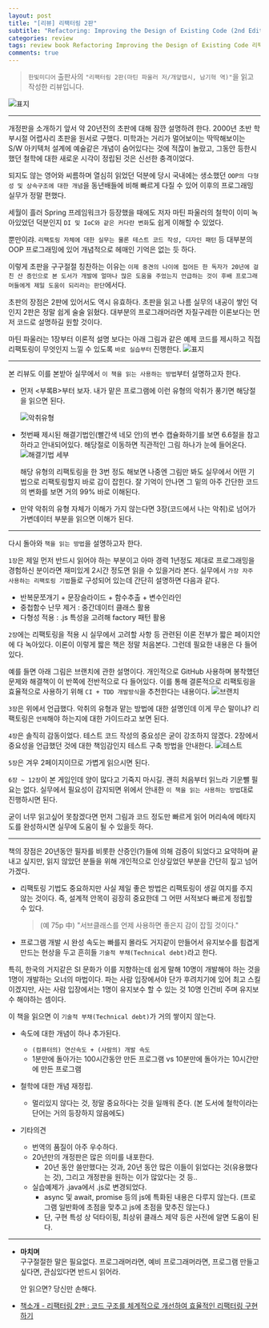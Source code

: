 ```yaml
---  
layout: post  
title: "[리뷰] 리팩터링 2판"  
subtitle: "Refactoring: Improving the Design of Existing Code (2nd Edition)"  
categories: review  
tags: review book Refactoring Improving the Design of Existing Code 리팩터링
comments: true  
---  
```

  
> `한빛미디어` 출판사의 `"리팩터링 2판(마틴 파울러 저/개앞맵시, 남기혁 역)"`을 읽고 작성한 리뷰입니다.  

![표지](https://theorydb.github.io/assets/img/review/2020-04-26-review-book-refactoring-2nd-1.jpg)  

---
개정판을 소개하기 앞서 약 20년전의 초판에 대해 잠깐 설명하려 한다. 2000년 초반 학부시절 어렵사리 초판을 원서로 구했다. 미학과는 거리가 멀어보이는 딱딱해보이는 S/W 아키텍처 설계에 예술같은 개념이 숨어있다는 것에 적잖이 놀랐고, 그동안 등한시 했던 철학에 대한 새로운 시각이 정립된 것은 신선한 충격이었다.

되지도 않는 영어와 씨름하며 열심히 읽었던 덕분에 당시 국내에는 생소했던 `OOP의 다형성 및 상속구조에 대한 개념`을 동년배들에 비해 빠르게 다질 수 있어 이후의 프로그래밍 실무가 정말 편했다. 

세월이 흘러 Spring 프레임워크가 등장했을 때에도 저자 마틴 파울러의 철학이 이미 녹아있었던 덕분인지 `DI 및 IoC와 같은 커다란 변화`도 쉽게 이해할 수 있었다. 

뿐만이랴. `리팩토링 자체에 대한 실무는 물론 테스트 코드 작성, 디자인 패턴` 등 대부분의 OOP 프로그래밍에 있어 개념적으로 헤매인 기억은 없는 듯 하다. 

이렇게 초판을 구구절절 칭찬하는 이유는 `이제 중견의 나이에 접어든 한 독자가 20년에 걸친 산 증인으로 본 도서가 개발에 얼마나 많은 도움을 주었는지 언급하는 것이 후배 프로그래머들에게 제일 도움이 되리라는 판단`에서다.

초판의 장점은 2판에 있어서도 역시 유효하다. 초판을 읽고 나름 실무의 내공이 쌓인 덕인지 2판은 정말 쉽게 술술 읽혔다. 대부분의 프로그래머라면 자질구레한 이론보다는 먼저 코드로 설명하길 원할 것이다. 

마틴 파울러는 1장부터 이론적 설명 보다는 아래 그림과 같은 예제 코드를 제시하고 직접 리팩토링이 무엇인지 느낄 수 있도록 `바로 실습부터` 진행한다. 
![표지](https://theorydb.github.io/assets/img/review/2020-04-26-review-book-refactoring-2nd-7.jpg)   

---
본 리뷰도 이를 본받아 실무에서 `이 책을 읽는 사용하는 방법`부터 설명하고자 한다.

* 먼저 <부록B>부터 보자. 내가 맡은 프로그램에 이런 유형의 악취가 풍기면 해당절을 읽으면 된다.  
  
  ![악취유형](https://theorydb.github.io/assets/img/review/2020-04-26-review-book-refactoring-2nd-2.jpg)   

* 첫번째 제시된 해결기법인(빨간색 네모 안)의 변수 캡슐화하기를 보면 6.6절을 참고하라고 안내되어있다. 해당절로 이동하면 직관적인 그림 하나가 눈에 들어온다. 
  ![해결기법 세부](https://theorydb.github.io/assets/img/review/2020-04-26-review-book-refactoring-2nd-3.jpg)   

  해당 유형의 리팩토링을 한 3번 정도 해보면 나중엔 그림만 봐도 실무에서 어떤 기법으로 리팩토링할지 바로 감이 잡힌다. 잘 기억이 안나면 그 밑의 아주 간단한 코드의 변화를 보면 거의 99% 바로 이해된다. 

* 만약 악취의 유형 자체가 이해가 가지 않는다면 3장(코드에서 나는 악취)로 넘어가 가변데이터 부분을 읽으면 이해가 된다. 

---
다시 돌아와 `책을 읽는 방법`을 설명하고자 한다. 

`1장`은 제일 먼저 반드시 읽어야 하는 부분이고 아마 경력 1년정도 제대로 프로그래밍을 경험하신 분이라면 재미있게 2시간 정도면 읽을 수 있을거라 본다. 실무에서 `가장 자주 사용하는 리팩토링 기법`들로 구성되어 있는데 간단히 설명하면 다음과 같다.
* 반복문쪼개기 + 문장슬라이드 + 함수추출 + 변수인라인
* 중첩함수 난무 제거 : 중간데이터 클래스 활용
* 다형성 적용 : .js 특성을 고려해 factory 패턴 활용

`2장`에는 리팩토링을 적용 시 실무에서 고려할 사항 등 관련된 이론 전부가 짧은 페이지안에 다 녹아있다. 이론이 이렇게 짧은 책은 정말 처음본다. 그런데 필요한 내용은 다 들어있다. 

예를 들면 아래 그림은 브랜치에 관한 설명이다. 개인적으로 GitHub 사용하며 봉착했던 문제와 해결책이 이 반쪽에 전반적으로 다 들어있다. 이를 통해 결론적으로 리팩토링을 효율적으로 사용하기 위해 `CI + TDD 개발방식`을 추천한다는 내용이다.
![브랜치](https://theorydb.github.io/assets/img/review/2020-04-26-review-book-refactoring-2nd-6.jpg)   

`3장`은 위에서 언급했다. 악취의 유형과 맡는 방법에 대한 설명인데 이게 무슨 말이냐? 리팩토링은 `언제`해야 하는지에 대한 가이드라고 보면 된다.

`4장`은 솔직히 감동이었다. 테스트 코드 작성의 중요성은 굳이 강조하지 않겠다. 2장에서 중요성을 언급했던 것에 대한 책임감인지 테스트 구축 방법을 안내한다.
![테스트](https://theorydb.github.io/assets/img/review/2020-04-26-review-book-refactoring-2nd-4.jpg) 

`5장`은 겨우 2페이지이므로 가볍게 읽으시면 된다.

`6장 ~ 12장`이 본 게임인데 양이 많다고 기죽지 마시길. 괜히 처음부터 읽느라 기운뺄 필요는 없다. 실무에서 필요성이 감지되면 위에서 안내한 `이 책을 읽는 사용하는 방법`대로 진행하시면 된다. 

굳이 너무 읽고싶어 못참겠다면 먼저 그림과 코드 정도만 빠르게 읽어 머리속에 메타지도를 완성하시면 실무에 도움이 될 수 있을듯 하다.

---
책의 장점은 20년동안 필자를 비롯한 산증인(?)들에 의해 검증이 되었다고 요약하며 끝내고 싶지만, 읽지 않았던 분들을 위해 개인적으로 인상깊었던 부분을 간단히 짚고 넘어가겠다.

* 리팩토링 기법도 중요하지만 사실 제일 좋은 방법은 리팩토링이 생길 여지를 주지 않는 것이다. 즉, 설계적 안목이 굉장히 중요한데 그 어떤 서적보다 빠르게 정립할 수 있다. 
  > (예 75p 中) "서브클래스를 언제 사용하면 좋은지 감이 잡힐 것이다."

* 프로그램 개발 시 완성 속도는 빠를지 몰라도 거지같이 만들어서 유지보수를 힘겹게 만드는 현상을 두고 흔히들 `기술적 부채(Technical debt)`라고 한다. 

특히, 한국의 거지같은 SI 문화가 이를 지향하는데 쉽게 말해 10명이 개발해야 하는 것을 1명이 개발하는 오너의 마법이다. 파는 사람 입장에서야 단가 후려치기에 있어 최고 스킬이겠지만, 사는 사람 입장에서는 1명이 유지보수 할 수 있는 것 10명 인건비 주며 유지보수 해야하는 셈이다. 

이 책을 읽으면 이 `기술적 부채(Technical debt)`가 거의 쌓이지 않는다.

* 속도에 대한 개념이 하나 추가된다. 
  + `(컴퓨터의) 연산속도 + (사람의) 개발 속도`
  + 1분만에 돌아가는 100시간동안 만든 프로그램 vs 10분만에 돌아가는 10시간만에 만든 프로그램

* 철학에 대한 개념 재정립. 
  + 멀리있지 않다는 것, 정말 중요하다는 것을 일깨워 준다. (본 도서에 철학이라는 단어는 거의 등장하지 않음에도)

* 기타의견
  + 번역의 품질이 아주 우수하다. 
  + 20년만의 개정판은 많은 의미를 내포한다.
    - 20년 동안 쓸만했다는 것과, 20년 동안 많은 이들이 읽었다는 것(유용했다는 것), 그리고 개정판을 원하는 이가 많았다는 것 등..
  + 실습예제가 .java에서 .js로 변경되었다.
    - async 및 await, promise 등의 js에 특화된 내용은 다루지 않는다. (프로그램 일반화에 초점을 맞추고 js에 초점을 맞추진 않는다.)
    - 단, 구현 특성 상 덕타이핑, 최상위 클래스 제약 등은 사전에 알면 도움이 된다.

---
* __마치며__  
  구구절절한 말은 필요없다. 프로그래머라면, 예비 프로그래머라면, 프로그램 만들고 싶다면, 관심있다면 반드시 읽어라. 

  안 읽으면? 당신만 손해다. 


* [책소개 - 리팩터링 2판 : 코드 구조를 체계적으로 개선하여 효율적인 리팩터링 구현하기](http://www.yes24.com/Product/Goods/89649360?Acode=101)


